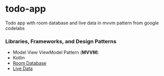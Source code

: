 # todo-app
Todo app with room database and live data in mvvm pattern from google codelabs

### Libraries, Frameworks, and Design Patterns  
- Model View ViewModel Pattern (**MVVM**)
- Kotlin
- [Room Database](https://developer.android.com/training/data-storage/room)
- [Live Data](https://developer.android.com/topic/libraries/architecture/livedata)
